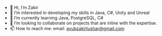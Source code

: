 - 👋 Hi, I’m Zakir
- 👀 I’m interested in developing my skills in Java, C#, Unity and Unreal
- 🌱 I’m currently learning Java, PostgreSQL, C#
- 💞️ I’m looking to collaborate on projects that are inline with the expertise.
- 📫 How to reach me: email: ayubzakirtushar@gmail.com

<!---
Zach-Snow/Zach-Snow is a ✨ special ✨ repository because its `README.md` (this file) appears on your GitHub profile.
You can click the Preview link to take a look at your changes.
--->
